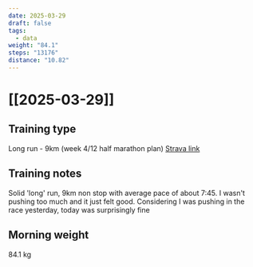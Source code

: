 ```yaml
---
date: 2025-03-29
draft: false
tags:
  - data
weight: "84.1"
steps: "13176"
distance: "10.82"
---
```

# [[2025-03-29]]

## Training type
Long run - 9km (week 4/12 half marathon plan)
[Strava link](https://www.strava.com/activities/14016743552)

## Training notes
Solid 'long' run, 9km non stop with average pace of about 7:45. I wasn't pushing too much and it just felt good. Considering I was pushing in the race yesterday, today was surprisingly fine

## Morning weight
84.1 kg

